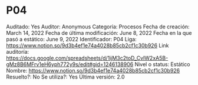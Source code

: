 # P04

Auditado: Yes
Auditor: Anonymous
Categoría: Procesos
Fecha de creación: March 14, 2022
Fecha de última modificación: June 8, 2022
Fecha en la que pasó a estático: June 9, 2022
Identificador: P04
Liga: https://www.notion.so/9d3b4ef1e74a4028b85cb2cf1c30b926 
Link auditoría: https://docs.google.com/spreadsheets/d/1ijM3c2toD_CvIW2xA5B-gMz8B6MFrv1eH6yph772y9s/edit#gid=1246138906
Nivel o status: Estático
Nombre: https://www.notion.so/9d3b4ef1e74a4028b85cb2cf1c30b926 
Resuelto?: No
Se utiliza?: Yes
Última versión: 2.0